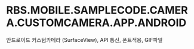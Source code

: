 # RBS.MOBILE.SAMPLECODE.CAMERA.CUSTOMCAMERA.APP.ANDROID
안드로이드 커스텀카메라 (SurfaceView), API 통신, 폰트적용, GIF파일 

